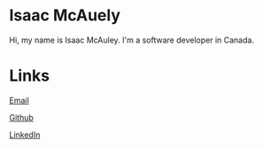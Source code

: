 # Isaac McAuely
Hi, my name is Isaac McAuley. I'm a software developer in Canada.

# Links
[Email](mailto:me@imcauley.com)

[Github](https://github.com/imcauley)

[LinkedIn](https://www.linkedin.com/in/isaac-mcauley-9b3517163/) 
